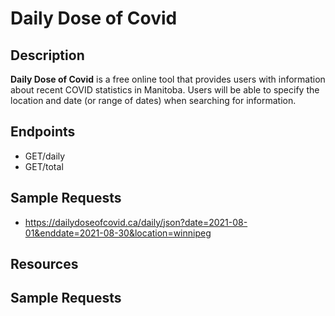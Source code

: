 # Daily Dose of Covid

## Description
**Daily Dose of Covid** is a free online tool that provides users with information about recent COVID statistics in Manitoba. Users will be able to specify the location and date (or range of dates) when searching for information.

## Endpoints
- GET/daily
- GET/total

## Sample Requests
- https://dailydoseofcovid.ca/daily/json?date=2021-08-01&enddate=2021-08-30&location=winnipeg

## Resources

## Sample Requests
